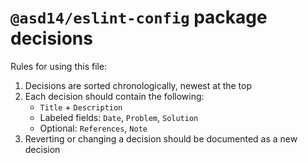 # `@asd14/eslint-config` package decisions

Rules for using this file:

1. Decisions are sorted chronologically, newest at the top
2. Each decision should contain the following:
   - `Title` + `Description`
   - Labeled fields: `Date`, `Problem`, `Solution`
   - Optional: `References`, `Note`
3. Reverting or changing a decision should be documented as a new decision

<!-- vim-markdown-toc GFM -->

<!-- vim-markdown-toc -->
